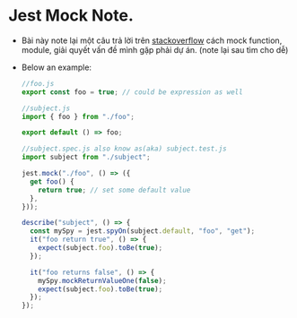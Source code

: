 # Jest Mock Note.

- Bài này note lại một câu trả lời trên [stackoverflow](https://stackoverflow.com/a/54807475/1406656) cách mock function, module, giải quyết vấn đề mình gặp phải dự án. (note lại sau tìm cho dễ)

- Below an example:

  ```js
  //foo.js
  export const foo = true; // could be expression as well
  ```

  ```js
  //subject.js
  import { foo } from "./foo";

  export default () => foo;
  ```

  ```js
  //subject.spec.js also know as(aka) subject.test.js
  import subject from "./subject";

  jest.mock("./foo", () => ({
    get foo() {
      return true; // set some default value
    },
  }));

  describe("subject", () => {
    const mySpy = jest.spyOn(subject.default, "foo", "get");
    it("foo return true", () => {
      expect(subject.foo).toBe(true);
    });

    it("foo returns false", () => {
      mySpy.mockReturnValueOne(false);
      expect(subject.foo).toBe(true);
    });
  });
  ```
